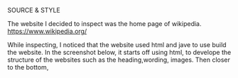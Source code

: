 SOURCE & STYLE

The website I decided to inspect was the home page of wikipedia. 
https://www.wikipedia.org/

While inspecting, I noticed that the website used html and jave to use build the 
website.
In the screenshot below, it starts off using html, to develope the structure of the 
websites such as the heading,wording, images. Then closer to the bottom, <script> 
indicates that there is a program linked to it. In this case, the program is using 
java due to the .js in the files. It also is using css as it is telling the program how each type of element should be.

![wikipedia1](images/wikipedia_1.png)
![wikipedia2](images/wikipedia_2.png)
![css](images/css_screenshot.png)

For the amount of people who created the website, I can't find the 
specific number of people. However, the overall page for wikipedia is 
powered through MediaWiki where volunteers and staff help contribute to 
the coding of the page. From their git repositiory there are 661 
contributors to the page.
here is the link: https://github.com/wikimedia/mediawiki
